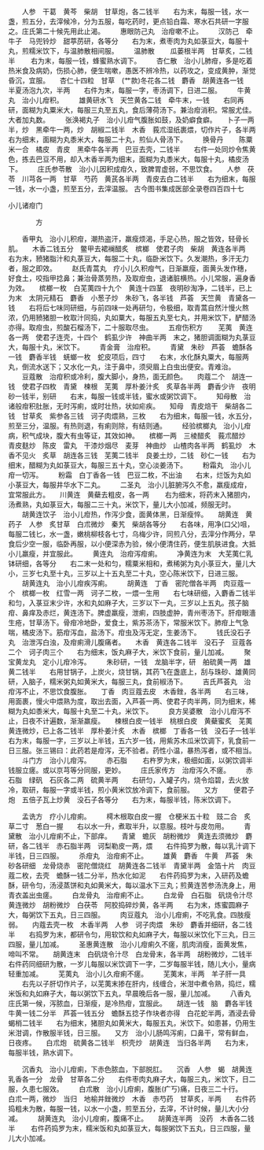 <!-- { "loadSidebar": true } -->
　　人参　干葛　黄芩　柴胡　甘草炮，各二钱半　　右为末，每服一钱，水一盏，煎五分，去滓候冷，分为五服，每吃药时，更点铅白霜、寒水石共研一字服之。庄氏第二十候先用此止渴。
　　惠眼防己丸　治疳嗽不止。
　　汉防己　牵牛子　马兜铃炒　甜葶苈研，各等分　　右为末，煮枣肉为丸如菉豆大，每服十丸，煎糯米饮下，与温肺散相间服。
　　温肺散
　　瓜蒌根半两　甘草炙，二钱半
　　右为末，每服一钱，蜂蜜熟水调下。
　　杏仁散　治小儿肺疳，多是吃着热米食及病奶，伤损心肺，便生喘嗽，愚医不辨冷热，以药攻之，变成黄肿，渐觉昏沉，宜服。　　杏仁十四粒　甘草　(艹款)冬花各二钱　麝香　胡黄连各一钱　半夏汤泡九次，半两　　右件为末，每服一字，枣汤调下，日进二服。
　　牛黄丸　治小儿疳积。
　　雄黄研水飞　天竺黄各二钱　牵牛末，一钱　　右同再研，面糊为丸粟米大，每服三丸至五丸，食后薄荷汤下。兼治疳消积。常服尤佳。大者加丸数。
　　张涣褐丸子　治小儿疳气腹胀如鼓，及奶癖食癖。　　卜子一两半，炒　黑牵牛一两，炒　胡椒二钱半　木香　莪朮湿纸裹煨，切作片子，各半两　　右为细末，面糊为丸黍米大，每服二十丸，煎仙人骨汤下。
　　换骨丹
　　陈粟米一合　橘皮　青皮　黑牵牛各半两　巴豆去壳，二钱半　　右件一处同炒令焦黄色，拣去巴豆不用，却入木香半两为细末，面糊为丸黍米大，每服十丸，橘皮汤下。
　　庄氏参苓散　治小儿因积成疳久，致脾胃虚弱，不思饮食。　　人参　茯苓　川芎各一两　甘草　芍药　黄芪各半两　青皮去白二钱半　　右为细末，每服一钱，水一小盏，煎至五分，去滓温服。
古今图书集成医部全录卷四百四十七

小儿诸疳门

　　　　方

　　香甲丸　治小儿积疳，潮热盗汗，羸瘦烦渴，手足心热，服之皆效，轻骨长肌。　　木香二钱五分　鳖甲去裙襕醋炙　槟榔　使君子肉　柴胡　黄连各半两　　右为末，豮猪脂汁和丸菉豆大，每服二十丸，临卧米饮下。久发潮热，多汗无力者，服之即效。
　　赵氏青蒿丸　疗小儿久积疳气，日渐羸瘦，面黄头发作穗，好食土，咬指甲捻鼻；兼治骨蒸劳热，及取疳虫，退诸脏横热。小儿常服，遍身香为效。　　槟榔一枚　白芜荑四十九个　黄连十四茎　夜明砂淘净，二钱半，已上为末　太阴元精石　麝香　小葱子炒　朱砂飞，各半钱　芦荟　天竺黄　青黛各一钱　　右将后七味同研细，与前四味一处再研匀，令极细，取青蒿自然汁慢火熬浓，仍用豮猪胆一枚取汁同捣，丸如粟大，每服五丸至七丸，并用米饮下，酽醋汤亦得。取疳虫，煎酸石榴汤下，二十服取尽虫。
　　五疳伤积方
　　芜荑　黄连各一两　使君子连壳，十四个　鹤虱少许　神曲半两　末之，猪胆调面糊为丸菉豆大，每服十丸，米饮下。
　　青金膏　治疳积。
　　青黛　朱砂　芦荟　蟾酥各一钱　麝香半钱　蜣螂一枚　蛇皮项后，四寸　　右末，水化酥丸粟大，每服两丸，倒流水送下；又水化一丸，注于鼻中，须臾眉上白虫出便安。青难治。
　　豆蔻散　治疳积或冷利，腹大脚小，身热，面无颜色。　　肉蔻二个　胡连一钱　使君子四枚　青黛　楝根　芜荑　厚朴姜汁炙　炙草各半两　麝香少许　夜明砂一钱半，别研　　右末，每服一钱或半钱，蜜水或粥饮调下。
　　知母散　治诸般疳积肚胀，无时泻痢，或时壮热，状如疟疾。　　知母　青皮焙干　柴胡各二钱　甘草炙　紫参各三钱　诃子肉煨熟，三枚　　右为细末，每服一钱，水五分，煎至三分，温服。有热则退，有痢则除，有结则通。
　　经验槟榔丸　治小儿疳病，积气成块，腹大有虫等证，其效如神。　　槟榔一两　三棱醋炙　莪朮醋炒　青皮麸炒　陈皮　雷丸　干漆炒烟尽　麦芽　神曲炒　山楂肉各半两　鹤虱炒　木香不见火　炙草　胡连各三钱　芜荑二钱半　良姜土炒，二钱　砂仁一钱　　右为细末，醋糊为丸如菉豆大，每服三五十丸，空心淡姜汤下。
　　粉霜丸　治小儿疳一切泻。
　　粉霜　白丁香各一钱　巴豆二枚，不出油　　右末，烂饭为丸如小菉豆大，每服井华水下二丸。
　　二圣丸　治小儿脏腑泻久不愈，羸瘦成疳，宜常服此方。　　川黄连　黄蘗去粗皮，各一两
　　右为细末，将药末入猪胆内，汤煮熟，丸如菉豆大，每服二三十丸，米饮下，量儿大小加减，频服无时。
　　胡黄连饮子　治小儿疳热，作泻少食，面黄体黑，日渐瘦悴。　　胡黄连　黄药子　人参　炙甘草　白朮微炒　秦艽　柴胡各等分　　右各味，用净(口父)咀，每服二钱匕，水一盏，嫩桃柳枝各七寸，乌梅少许，同煎八分，去滓分作两分，早食后少空一服，临卧再服，以小便深赤为验，候小便清住药，便生肌肤进食。大抵小儿羸瘦，并宜服此。
　　黄连丸　治疳泻疳痢。
　　净黄连为末　大芜荑仁乳钵研细，各等分　　右二末一处和匀，糯粟米相和，煮稀粥为丸小菉豆大，量儿大小，三岁七丸至十丸，三岁以上十五丸至二十丸，空心陈米饮下，日进三服。
　　胡黄连丸　治小儿疳疾泻痢。
　　胡黄连　丁香　密陀僧各半两　肉豆蔻一个　槟榔一枚　红雪一两　诃子二枚，一煨一生用　　右七味研细，入麝香二钱半和匀，入菉豆末少许，水和丸如麻子大，三岁以下一丸，三岁以上五丸。孩子脑疳、鼻痒及赤烂，黄连汤下。脾虚羸瘦，泄痢，四肢虚肿，青州枣汤下。肝疳眼濇生疮，甘草汤下。骨疳冷地卧，爱食土，紫苏茶汤下，常服米饮下。肺疳上气急喘，橘皮汤下。筋疳泻血，盐汤下。疳虫及泻无定，生姜汤下。
　　钱氏没石子丸　治泄泻白浊，及疳痢滑儿腹痛者。　　木香　黄连各二钱半　没石子　豆蔻各二个　诃子肉三个　　右为细末，饭丸麻子大，米饮下食前，量儿加减。
　　聚宝黄龙丸　定小儿疳冷泻。
　　朱砂研，一钱　龙脑半字，研　舶硫黄一两　雄黄二钱半　　右用甘锅子，上炭火，烧甘锅，其药飞在盏底上，刮与珠砂、雄黄同研，入脑子，糯米粥丸如黄米大，每服三丸，食前椒汤下。
　　吉氏芦荟丸　治疳泻不止，不思饮食腹胀。　　丁香　肉豆蔻去皮　木香銼，各半两　　右三味，用面裹，慢火中煨熟为度，取出去面，入芦荟一两、使君子肉半两，同为细末，稀糊为丸如黍米大，每服十丸至二十丸，米饮下。
　　良方吴婆散　治小儿疳泻不止，日夜不计遍数，渐渐羸瘦。　　楝根白皮一钱半　桃根白皮　黄蘗蜜炙　芜荑　黄连微炒，已上各二钱半　厚朴姜汁炙　木香　槟榔　丁香各一钱　没石子一钱半　　右为末，每服一字，三岁以上半钱，五六岁一钱，用紫苏木瓜米饮调下，乳食前一日三服。张三锡曰：此药若是疳泻，无不验者。药性小温，暴热泻者，或不相当。
　　斗门方　治小儿疳泻。
　　赤石脂
　　右杵罗为末，极细如面，以粥饮调半钱服立瘥。或以京芎等分同服，更妙。
　　庄氏家传方　治疳泻久不瘥。
　　赤石脂　绿矾　石灰各二两　硫黄半两　　右研匀，入罐子内，烧令焰碧，去火放冷，取研，每服一字或半钱，煎小黄米饮放冷调下，食前服。　　又方
　　便君子炮　五倍子瓦上炒黄　没石子各等分　　右为末，每服半钱，陈米饮调下。

　　孟诜方　疗小儿疳痢。
　　樗木根取白皮一握　仓梗米五十粒　豉二合　炙草二寸　葱白一握　　右以水一升，煮取半升，以意服。枝叶与皮勿用。
　　青黛散　治小儿疳痢不止，下部痒。　　青黛　蟾灰　胡粉微炒　黄连去须微炒　麝研，各二钱半　赤石脂半两　诃梨勒皮一两，煨　　右件捣罗为散，每以乳汁调下半钱，日三四服。
　　杀疳丸　治疳痢不止。
　　雄黄　麝香　牛黄　芦荟　朱砂各研细　龙骨烧赤　密陀僧烧红　胡黄连各二钱半　青黛半两　金箔十片　肉豆蔻二枚，去壳　蟾酥一钱二分半，热水化如泥　　右件药捣罗为末，入研药及蟾酥，研令匀，汤浸蒸饼和丸如黄米大，每以温水下三丸；煎黄连苦参汤洗身上，用青衣盖出虫瘥。
　　白龙骨丸　治疳痢不止。
　　白龙骨　白石脂　矾烧令汁尽　黄连微炒　胡粉微炒　白茯苓　阿胶捣碎炒黄，各半两　　右为末，炼蜜圆麻子大，每粥饮下五丸，日三四服。
　　肉豆蔻丸　治小儿疳痢，不吃乳食。四肢瘦弱。　　内蔻去壳一枚　木香半两　人参　诃子肉煨　朱砂　麝香并细研，各二钱半　　右捣罗为末，都研令匀，用软饮和丸如麻子大，每服以米饮化下三丸，日三四服，量儿加减。
　　圣惠黄连散　治小儿疳痢久不瘥，肌肉消瘦，面黄发焦，啼叫不常。　　胡黄连末　白矾烧令汁尽　白龙骨末，各半两　胡粉微炒，二钱半　　右件药同细研为散，一岁儿每服以米饮调下一字，二岁每服半钱，随儿大小，量病轻重加减。
　　芜荑丸　治小儿久疳痢不瘥。
　　芜荑末，半两　羊子肝一具
　　右先以子肝切作片子，以芜荑末掺在肝内，线缠合，米泔中煮令熟，捣烂，糯米饭和丸如麻子大，每以粥饮下五丸，早晨晚后各一服，量儿加减。
　　八香丸　庄氏第一候，泻脓血，日渐瘦，是冷热疳，宜服此。　　胡连一钱　脑　麝各半钱　牛黄一钱二分半　芦荟一钱五分　蟾酥五捻子作块者亦得　白花蛇半两，酒浸去骨　蝎梢二钱半　　右为细末，猪胆丸如黄米大，每服五丸，米饮下。如患甚，仍用生米泔调，作散服半钱，日三服。　　又方　治小儿肠鸣泻痢，口鼻干，常有鲜血，日夜疼。　　白朮炮　硫黄各二钱半　枳壳炒　胡黄连　当归各半两　　右为末，每服半钱，熟水调下。

　　沉香丸　治小儿疳痢，下赤色脓血，下部脱肛。　　沉香　人参　蝎　胡黄连　乳香各一分　龙骨　甘草各二分　　右件枣肉丸麻子大，每服三丸，米饮下，日二服，久患七服效。
　　白朮散　治小儿疳痢，腹胀(疒丂)痛，日夜三二十行。　　白朮一两，微炒　当归　地榆并銼微炒　木香　赤芍药　甘草炙，半两　　右件药捣粗未为散，每服一钱，以水一小盏，煎至五分，去滓，不计时候，量儿大小分减。
　　胡黄连丸　治小儿疳痢，腹痛不止。　　胡黄连半两　没药　木香各二钱半
　　右件药捣罗为末，糯米饭和丸如菉豆大，每服粥饮下五丸，日三四服，量儿大小加减。
